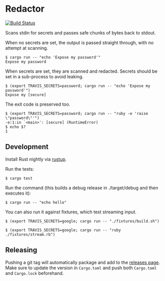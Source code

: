 # Redactor

[![Build Status](https://travis-ci.org/travis-ci/redactor.svg?branch=master)](https://travis-ci.org/travis-ci/redactor)

Scans stdin for secrets and passes safe chunks of bytes back to stdout.

When no secrets are set, the output is passed straight through, with no attempt at scanning.

```
$ cargo run -- "echo 'Expose my password'"
Expose my password
```

When secrets are set, they are scanned and redacted. Secrets should be set in a sub-process to avoid leaking.

```
$ (export TRAVIS_SECRETS=password; cargo run -- "echo 'Expose my password'")
Expose my [secure]
```

The exit code is preserved too.

```
$ (export TRAVIS_SECRETS=password; cargo run -- "ruby -e 'raise \"password\"'")
-e:1:in `<main>': [secure] (RuntimeError)
$ echo $?
1
```

## Development

Install Rust nightly via [rustup](https://www.rustup.rs/).

Run the tests:

```
$ cargo test
```

Run the command (this builds a debug release in ./target/debug and then executes it):

```
$ cargo run -- "echo hello"
```

You can also run it against fixtures, which test streaming input.

```
$ (export TRAVIS_SECRETS=google; cargo run -- "./fixtures/build.sh")
```

```
$ (export TRAVIS_SECRETS=google; cargo run -- "ruby ./fixtures/stream.rb")
```

## Releasing

Pushing a git tag will automatically package and add to the [releases page](https://github.com/travis-ci/redactor/releases). Make sure to update the version in `Cargo.toml` and push both `Cargo.toml` and `Cargo.lock` beforehand.
